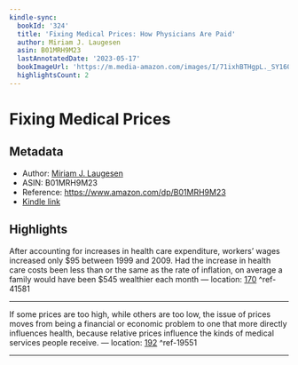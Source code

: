 ```yaml
---
kindle-sync:
  bookId: '324'
  title: 'Fixing Medical Prices: How Physicians Are Paid'
  author: Miriam J. Laugesen
  asin: B01MRH9M23
  lastAnnotatedDate: '2023-05-17'
  bookImageUrl: 'https://m.media-amazon.com/images/I/71ixhBTHgpL._SY160.jpg'
  highlightsCount: 2
---
```

# Fixing Medical Prices
## Metadata
* Author: [Miriam J. Laugesen](https://www.amazon.comundefined)
* ASIN: B01MRH9M23
* Reference: https://www.amazon.com/dp/B01MRH9M23
* [Kindle link](kindle://book?action=open&asin=B01MRH9M23)

## Highlights
After accounting for increases in health care expenditure, workers’ wages increased only $95 between 1999 and 2009. Had the increase in health care costs been less than or the same as the rate of inflation, on average a family would have been $545 wealthier each month — location: [170](kindle://book?action=open&asin=B01MRH9M23&location=170) ^ref-41581

---
If some prices are too high, while others are too low, the issue of prices moves from being a financial or economic problem to one that more directly influences health, because relative prices influence the kinds of medical services people receive. — location: [192](kindle://book?action=open&asin=B01MRH9M23&location=192) ^ref-19551

---

